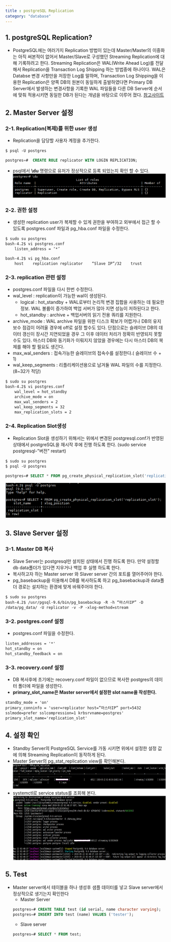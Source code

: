 ```yaml
---
title : postgreSQL Replication
category: "database"
---
```




## 1. postgreSQL Replication?
- PostgreSQL에는 여러가지 Replication 방법이 있는데 Master/Master의 이중화는 아직 써본적이 없어서 Master/Slave로 구성했던 Streaming Replication에 대해 기록하려고 한다. Streaming Replication은 WAL(Write  Ahead Log)를 전달해서 Replication을 Transaction Log Shipping 하는 방법중에 하나이다. WAL은 Databse 변경 사항만을 저장한 Log를 말하며, Transaction Log Shipping을 이용한 Replication은 양쪽 DB의 원본이 동일하게 출발하였다면 Primary DB Server에서 발생하는 변경사항을 기록한 WAL 파일들을 다른 DB Server에 순서에 맞춰 적용시키면 동일한 DB가 된다는 개념을 바탕으로 이루어 졌다. [참고사이트](https://browndwarf.tistory.com/4)

## 2. Master Server 설정
### 2-1. Replication(복제)를 위한 user 생성
- Replication을 담당할 사용자 계정을 추가한다.
~~~ shell
$ psql -U postgres
~~~
~~~ sql
postgres=#  CREATE ROLE replicator WITH LOGIN REPLICATION;
~~~
- psql에서 **\du** 명령으로 유저가 정상적으로 등록 되었는지 확인 할 수 있다.
![user.png](./user.png)

### 2-2. 권한 설정
- 생성한 replication user가 복제할 수 있게 권한을 부여하고 외부에서 접근 할 수 있도록 postgres.conf 파일과 pg_hba.conf 파일을 수정한다.
~~~shell
$ sudo su postgres
bash-4.2$ vi postgres.conf
    listen_address = ‘*’
~~~
~~~shell
bash-4.2$ vi pg_hba.conf
    host    replication replicator    “Slave IP”/32    trust
~~~

### 2-3. replication 관련 설정
- postgres.conf 파일을 다시 한번 수정한다.
- wal_level : replication이 가능한 wal이 생성된다.
    - logical : hot_standby + WAL로부터 논리적 변경 집합을 사용하는 데 필요한 정보. WAL 볼륨이 증가하여 백업 서버가 많아 지면 성능이 저하된다고 한다.
    - hot_standby : archive + 백업서버의 읽기 전용 쿼리를 지원한다.
- archive_mode : WAL archive 파일을 위한 디스크 확보가 어렵거나 DB의 유지 보수 점검이 어려울 경우에 off로 설정 할수도 있다. 단점으로는 슬레이브 DB의 데이터 갱신이 장시간 지연되었을 경우 그 이후 데이터 처리가 정확히 반영되지 못할 수도 있다. 마스터 DB와 동기화가 이뤄지지 않았을 경우에는 다시 마스터 DB의 복제를 해야 할 필요도 생긴다.
- max_wal_senders : 접속가능한 슬레이브의 접속수를 설정한다.( 슬레이브 수 + 1)
- wal_keep_segments : 리플리케이션용으로 남겨둘 WAL 파일의 수를 지정한다. (8~32가 적당)
~~~ shell
$ sudo su postgres
bash-4.2$ vi postgres.conf
    wal_level = hot_standby
    archive_mode = on
    max_wal_senders = 2
    wal_keep_segments = 32
    max_replication_slots = 2
~~~

### 2-4. Replication Slot생성
- Replication Slot을 생성하기 위해서는 위에서 변경된 postgresql.conf가 반영된 상태에서 postgreSQL을 재시작 후에 진행 하도록 한다. (sudo service postgresql-"버전" restart)
~~~ shell
$ sudo su postgres
$ psql -U postgres
~~~
~~~ sql
postgres=# SELECT * FROM pg_create_physical_replication_slot('replication_slot');
~~~
![slot.png](./slot.png)

## 3. Slave Server 설정
### 3-1. Master DB 복사
- Slave Server는 postgresql만 설치된 상태에서 진행 하도록 한다. 만약 설정할 db data폴더가 있다면 지우거나 백업 후 실행 하도록 한다.
- 복사하고자 하는 Master server 와 Slaver server 간의 포트를 열어주어야 한다.
- pg_basebackup을 이용해서 DB를 복사하도록 하고 pg_basebackup과 data폴더 경로는 설치하는 환경에 맞게 바꿔주어야 한다.
~~~ shell
$ sudo su postgres
bash-4.2$ /usr/pgsql-9.6/bin/pg_basebackup -R -h “마스터IP” -D /data/pg_data/ -U replicator -v -P -xlog-method=stream
~~~

### 3-2. postgres.conf 설정
- postgres.conf 파일을 수정한다.
~~~ vim
listen_addresses = '*'
hot_standby = on
hot_standby_feedback = on
~~~

### 3-3. recovery.conf 설정
- DB 복사후에 초기에는 recovery.conf 파일이 없으므로 복사한 postgres의 데이터 폴더에 파일을 생성한다.
- **primary_slot_name은 Master server에서 설정한 slot name을 작성한다.**
~~~ vim
standby_mode = 'on'
primary_conninfo = 'user=replicator host=”마스터IP” port=5432 sslmode=prefer sslcompression=1 krbsrvname=postgres'
primary_slot_name='replication_slot'
~~~

## 4. 설정 확인
- Standby Server의 PostgreSQL Service를 가동 시키면 위에서 설정한 설정 값에 의해 Streaming Replication이 동작하게 된다.
- Master Server의 pg_stat_replication view를 확인해본다.
![view.png](./view.png)
- systemctl로 service status를 조회해 본다.
![status.png](./status.png)

## 5. Test
- Master server에서 테이블을 하나 생성후 샘플 데이터를 넣고 Slave server에서 정상적으로 생기는지 확인한다
    - Master Server
    ~~~sql
    postgres=# CREATE TABLE test (id serial, name character varying);
    postgres=# INSERT INTO test (name) VALUES ('tester');
    ~~~
    - Slave server
    ~~~sql
    postgres=# SELECT * FROM test;
    ~~~

